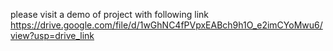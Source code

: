 please visit a demo of project with following link https://drive.google.com/file/d/1wGhNC4fPVpxEABch9h1O_e2imCYoMwu6/view?usp=drive_link
